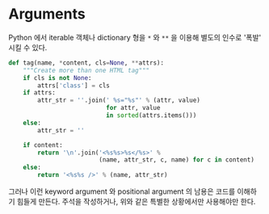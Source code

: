 # Arguments
Python 에서 iterable 객체나 dictionary 형을 `*` 와 `**` 을 이용해 
별도의 인수로 '폭발' 시킬 수 있다.

```python
def tag(name, *content, cls=None, **attrs):
    """Create more than one HTML tag"""
    if cls is not None:
        attrs['class'] = cls
    if attrs:
        attr_str = ''.join(' %s="%s"' % (attr, value)
                           for attr, value
                           in sorted(attrs.items()))
    else:
        attr_str = ''

    if content:
        return '\n'.join('<%s%s>%s</%s>' %
                         (name, attr_str, c, name) for c in content)
    else:
        return '<%s%s />' % (name, attr_str)
```

그러나 이런 keyword argument 와 positional argument 의 남용은 코드를 이해하기 
힘들게 만든다. 주석을 작성하거나, 위와 같은 특별한 상황에서만 사용해야만 한다.
